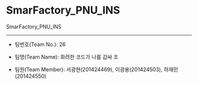 # SmarFactory_PNU_INS
SmarFactory_PNU_INS

-----------
- 팀번호(Team No.): 26

- 팀명(Team Name): 화려한 코드가 나를 감싸 조

- 팀원(Team Member): 서광현(201424469), 이광용(201424503), 하재민(201424550)
